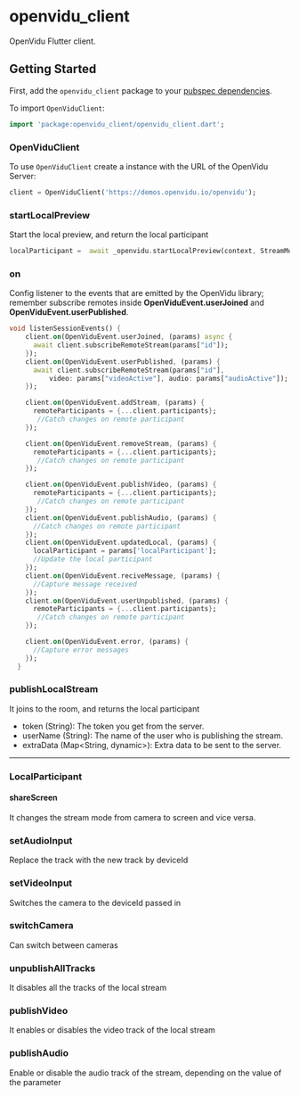 # openvidu_client

OpenVidu Flutter client.

## Getting Started

First, add the `openvidu_client` package to your [pubspec dependencies](https://pub.dev/packages/google_fonts/install).

To import `OpenViduClient`:

```dart
import 'package:openvidu_client/openvidu_client.dart';
```

### OpenViduClient

To use `OpenViduClient` create a instance with the URL of the OpenVidu Server:

```dart
client = OpenViduClient('https://demos.openvidu.io/openvidu');
```

### startLocalPreview

Start the local preview, and return the local participant

```dart
localParticipant =  await _openvidu.startLocalPreview(context, StreamMode.frontCamera);
```

### on

Config listener to the events that are emitted by the OpenVidu library; remember subscribe remotes inside **OpenViduEvent.userJoined** and **OpenViduEvent.userPublished**.

```dart
void listenSessionEvents() {
    client.on(OpenViduEvent.userJoined, (params) async {
      await client.subscribeRemoteStream(params["id"]);
    });
    client.on(OpenViduEvent.userPublished, (params) {
      await client.subscribeRemoteStream(params["id"],
          video: params["videoActive"], audio: params["audioActive"]);
    });

    client.on(OpenViduEvent.addStream, (params) {
      remoteParticipants = {...client.participants};
       //Catch changes on remote participant
    });

    client.on(OpenViduEvent.removeStream, (params) {
      remoteParticipants = {...client.participants};
       //Catch changes on remote participant
    });

    client.on(OpenViduEvent.publishVideo, (params) {
      remoteParticipants = {...client.participants};
       //Catch changes on remote participant
    });
    client.on(OpenViduEvent.publishAudio, (params) {
      //Catch changes on remote participant
    });
    client.on(OpenViduEvent.updatedLocal, (params) {
      localParticipant = params['localParticipant'];
      //Update the local participant
    });
    client.on(OpenViduEvent.reciveMessage, (params) {
      //Capture message received
    });
    client.on(OpenViduEvent.userUnpublished, (params) {
      remoteParticipants = {...client.participants};
       //Catch changes on remote participant
    });

    client.on(OpenViduEvent.error, (params) {
      //Capture error messages
    });
  }
```

### publishLocalStream

It joins to the room, and returns the local participant

- token (String): The token you get from the server.
- userName (String): The name of the user who is publishing the stream.
- extraData (Map<String, dynamic>): Extra data to be sent to the server.

---

### LocalParticipant

#### shareScreen

It changes the stream mode from camera to screen and vice versa.

### setAudioInput

Replace the track with the new track by deviceId

### setVideoInput

Switches the camera to the deviceId passed in

### switchCamera

Can switch between cameras

### unpublishAllTracks

It disables all the tracks of the local stream

### publishVideo

It enables or disables the video track of the local stream

### publishAudio

Enable or disable the audio track of the stream, depending on the value of the parameter

